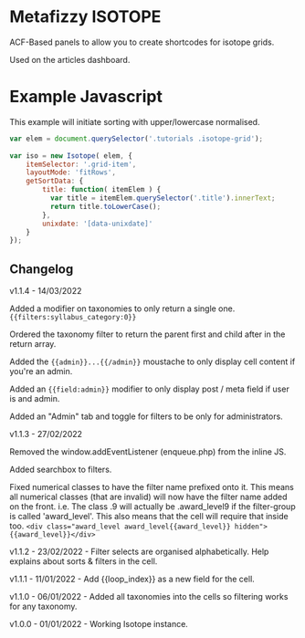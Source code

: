 # Metafizzy ISOTOPE

ACF-Based panels to allow you to create shortcodes for isotope grids.

Used on the articles dashboard.

# Example Javascript

This example will initiate sorting with upper/lowercase normalised.

```javascript
var elem = document.querySelector('.tutorials .isotope-grid');
    
var iso = new Isotope( elem, {
	itemSelector: '.grid-item',
	layoutMode: 'fitRows',
	getSortData: {
		title: function( itemElem ) {
		  var title = itemElem.querySelector('.title').innerText;
		  return title.toLowerCase();
		},
		unixdate: '[data-unixdate]'
	}
});
```

## Changelog

v1.1.4 - 14/03/2022

Added a modifier on taxonomies to only return a single one. `{{filters:syllabus_category:0}}`

Ordered the taxonomy filter to return the parent first and child after in the return array.

Added the `{{admin}}...{{/admin}}` moustache to only display cell content if you're an admin.

Added an `{{field:admin}}` modifier to only display post / meta field if user is and admin.

Added an "Admin" tab and toggle for filters to be only for administrators.

v1.1.3 - 27/02/2022 

Removed the window.addEventListener (enqueue.php) from the inline JS.

Added searchbox to filters.

Fixed numerical classes to have the filter name prefixed onto it. This means all numerical classes (that are invalid) will now have the filter name added on the front. i.e. The class .9 will actually be .award_level9 if the filter-group is called 'award_level'. This also means that the cell will require that inside too. 
	`<div class="award_level award_level{{award_level}} hidden">{{award_level}}</div>`

v1.1.2 - 23/02/2022 - Filter selects are organised alphabetically. Help explains about sorts & filters in the cell.

v1.1.1 - 11/01/2022 - Add {{loop_index}} as a new field for the cell.

v1.1.0 - 06/01/2022 - Added all taxonomies into the cells so filtering works for any taxonomy.

v1.0.0 - 01/01/2022 - Working Isotope instance.